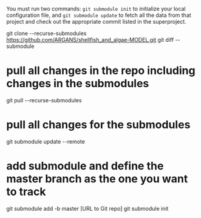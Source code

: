 You must run two commands: `git submodule init` to initialize your local configuration file, and `git submodule update` to fetch all the data from that project and check out the appropriate commit listed in the superproject.


git clone --recurse-submodules https://github.com/ARGANS/shellfish_and_algae-MODEL.git
git diff --submodule

# pull all changes in the repo including changes in the submodules
git pull --recurse-submodules

# pull all changes for the submodules
git submodule update --remote

# add submodule and define the master branch as the one you want to track
git submodule add -b master [URL to Git repo] 
git submodule init 
